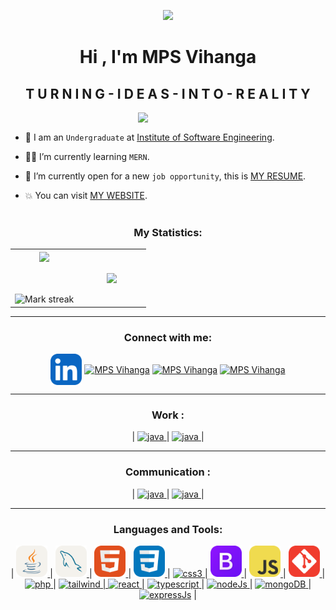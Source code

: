 <p align="center"><picture> <img src = "https://github.com/7oSkaaa/7oSkaaa/blob/main/Images/about_me.gif?raw=true" width = 180px></picture></p>

<h1 align="center"> Hi , I'm MPS Vihanga </h1> 
<h2 align="center"> T U R N I N G - I D E A S - I N T O - R E A L I T Y</h2>


<picture> <img align="right" src="https://github.com/7oSkaaa/7oSkaaa/blob/main/Images/Right_Side.gif?raw=true" width = 300px></picture>

<br>

- :school: I am an `Undergraduate` at [Institute of Software Engineering](https://www.ijse.lk/).
  
- :student: I’m currently learning `MERN`.

- :thinking: I’m currently open for a new `job opportunity`, this is [MY RESUME](#).

- :boom: You can visit [MY WEBSITE](#).
<br><br>

<h3 align="center">My Statistics:</h3>
<p align="center">
<table align="center">
<tr border="none">
<td width="50%" align="center">
  
  <img  align="center"  src="https://github-readme-stats.vercel.app/api?username=VihangaMPS&theme=dark&show_icons=true&count_private=true" />
  <br><br><br></br>
  <img  title="🔥 Get streak stats for your profile at git.io/streak-stats" alt="Mark streak" src="https://github-readme-streak-stats.herokuapp.com/?user=VihangaMPS&theme=dark&hide_border=false" /> 
</td>
<td width="50%" align="center">

  <img  align="center"  src="https://github-readme-stats.anuraghazra1.vercel.app/api/top-langs/?username=VihangaMPS&theme=dark&hide_border=false&no-bg=true&no-frame=true&langs_count=10"/>
  
  </td>
</tr>
</table>

---

<h3 align="center">Connect with me:</h3>
<p align="center">
<a href="https://www.linkedin.com/in/mps-vihanga-7127611a6/" target="blank"><img align="center" src="https://github.com/tandpfun/skill-icons/blob/main/icons/LinkedIn.svg" alt="MPS Vihanga" height="50" width="50" /></a>
<a href="" target="blank"><img align="center" src="https://raw.githubusercontent.com/rahuldkjain/github-profile-readme-generator/master/src/images/icons/Social/stack-overflow.svg" alt="MPS Vihanga" height="50" width="50" /></a>
<a href="" target="blank"><img align="center" src="https://www.edigitalagency.com.au/wp-content/uploads/new-Instagram-icon-png-full-colour.png" alt="MPS Vihanga" height="50" width="50" /></a>
  <a href="" target="blank"><img align="center" src="https://github.com/VihangaMPS/VihangaMPS/assets/137038269/7742cb80-6910-4e9f-8f69-367437e069c2" alt="MPS Vihanga" height="60" width="53" /></a>
</p>

---

<h3 align="center">Work :</h3>
<p align="center">
   |  <a href="#" target="_blank" > <img src="https://github.com/Scar1109/skill-icons/blob/main/icons/Idea-Light.svg" alt="java" width="50" height="50"/> </a>  | 
  <a href="#" target="_blank" > <img src="https://github.com/Scar1109/skill-icons/blob/main/icons/VSCode-Light.svg" alt="java" width="50" height="50"/> </a>  |  
</p>

---
  <h3 align="center">Communication :</h3>
<p align="center">
  |  <a href="#" target="_blank" > <img src="https://github.com/Scar1109/skill-icons/blob/main/icons/Github-Light.svg" alt="java" width="50" height="50"/> </a>  | 
  <a href="#" target="_blank" > <img src="https://github.com/VihangaMPS/VihangaMPS/assets/137038269/b0f1b9e6-fa9a-413f-93b5-277d45d52e10" alt="java" width="53" height="55"/> </a>  |  
</p>


---

<h3 align="center">Languages and Tools:</h3>
<p align="center"> 
 |  <a href="#" target="_blank" > <img src="https://github.com/tandpfun/skill-icons/blob/main/icons/Java-Light.svg" alt="java" width="50" height="50"/> </a>  |  
    <a href="#" target="_blank" > <img src="https://github.com/tandpfun/skill-icons/blob/main/icons/MySQL-Light.svg" alt="mysql" width="50" height="50"/> </a>  |  
    <a href="#" target="_blank" > <img src="https://github.com/tandpfun/skill-icons/blob/main/icons/HTML.svg" alt="html5" width="50" height="50"/> </a>   |  
    <a href="#" target="_blank" > <img src="https://github.com/tandpfun/skill-icons/blob/main/icons/CSS.svg" alt="css3" width="50" height="50"/> </a>  | 
    <a href="#" target="_blank" > <img src="https://github.com/Scar1109/skill-icons/blob/main/icons/Sass.svg" alt="css3" width="50" height="50"/> </a>  | 
    <a href="#" target="_blank" > <img src="https://github.com/tandpfun/skill-icons/blob/main/icons/Bootstrap.svg" alt="bootstrap" width="50" height="50"/> </a>   |  
    <a href="#" target="_blank" > <img src="https://github.com/tandpfun/skill-icons/blob/main/icons/JavaScript.svg" alt="javascript" width="50" height="50"/> </a>   |  
    <a href="#" target="_blank" > <img src="https://github.com/tandpfun/skill-icons/blob/main/icons/Git.svg" alt="git" width="50" height="50"/> </a>   |  
    <a href="#" target="_blank" > <img src="https://github.com/Scar1109/skill-icons/blob/Scar1109/icons/PHP-Light.svg" alt="php" width="50" height="50"/> </a>  |  
    <a href="#" target="_blank" > <img src="https://github.com/Scar1109/skill-icons/blob/Scar1109/icons/TailwindCSS-Light.svg" alt="tailwind" width="50" height="50"/</a>  |  
    <a href="#" target="_blank" > <img src="https://github.com/Scar1109/skill-icons/blob/main/icons/React-Light.svg" alt="react" width="50" height="50"/> </a>  |  
    <a href="#" target="_blank" > <img src="https://github.com/Scar1109/skill-icons/blob/main/icons/TypeScript.svg" alt="typescript" width="50" height="50"/> </a>  |  
    <a href="#" target="_blank" > <img src="https://github.com/Scar1109/skill-icons/blob/main/icons/NodeJS-Light.svg" alt="nodeJs" width="50" height="50"/> </a>  |  
    <a href="#" target="_blank" > <img src="https://github.com/Scar1109/skill-icons/blob/main/icons/MongoDB.svg" alt="mongoDB" width="50" height="50"/> </a>  |  
    <a href="#" target="_blank" > <img src="https://github.com/Scar1109/skill-icons/blob/main/icons/ExpressJS-Light.svg" alt="expressJs" width="50" height="50"/></a>  |  
    
</p>

